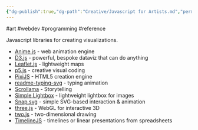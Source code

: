```yaml
---
{"dg-publish":true,"dg-path":"Creative/Javascript for Artists.md","permalink":"/creative/javascript-for-artists/","noteIcon":"2"}
---
```


#art #webdev #programming #reference 

Javascript libraries for creating visualizations.
* [Anime.js](https://animejs.com/) - web animation engine
* [D3.js](https://d3js.org/) - powerful, bespoke dataviz that can do anything
* [Leaflet.js](https://leafletjs.com/) - lightweight maps
* [p5.js](https://p5js.org/) - creative visual coding
* [PixiJS](https://pixijs.com/) - HTML5 creation engine
* [readme-typing-svg](https://github.com/DenverCoder1/readme-typing-svg) - typing animation
* [Scrollama](https://github.com/russellsamora/scrollama) - Storytelling
* [Simple Lightbox](https://simplelightbox.js.org/) - lightweight lightbox for images
* [Snap.svg](http://snapsvg.io/) - simple SVG-based interaction & animation
* [three.js](https://threejs.org/) - WebGL for interactive 3D
* [two.js](https://github.com/jonobr1/two.js) - two-dimensional drawing
* [TimelineJS](https://timeline.knightlab.com/) - timelines or linear presentations from spreadsheets
